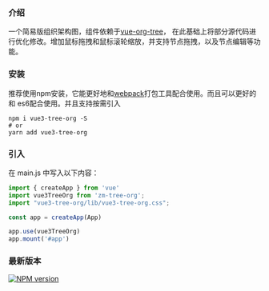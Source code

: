 ### 介绍

一个简易版组织架构图，组件依赖于[vue-org-tree](https://github.com/hukaibaihu/vue-org-tree)，
在此基础上将部分源代码进行优化修改。增加鼠标拖拽和鼠标滚轮缩放，并支持节点拖拽，以及节点编辑等功能。

### 安装

推荐使用npm安装，它能更好地和[webpack](https://webpack.js.org/)打包工具配合使用。而且可以更好的和
es6配合使用。并且支持按需引入

```shell
npm i vue3-tree-org -S
# or 
yarn add vue3-tree-org
```

### 引入

在 main.js 中写入以下内容：

```javascript
import { createApp } from 'vue'
import vue3TreeOrg from 'zm-tree-org';
import "vue3-tree-org/lib/vue3-tree-org.css";

const app = createApp(App)

app.use(vue3TreeOrg)
app.mount('#app')
```

### 最新版本

[![NPM version](https://img.shields.io/npm/v/zm-tree-org)](https://www.npmjs.com/package/zm-tree-org)
